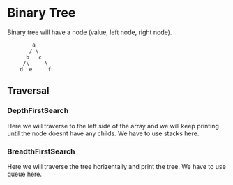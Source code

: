 Binary Tree
===========================

Binary tree will have a node (value, left node, right node).

            a
           / \
          b   c 
         /\     \
        d  e     f
## Traversal
### DepthFirstSearch

Here we will traverse to the left side of the array and we will keep printing until the node doesnt have
any childs.
We have to use stacks here.

### BreadthFirstSearch

Here we will traverse the tree horizentally and print the tree.
We have to use queue here.

